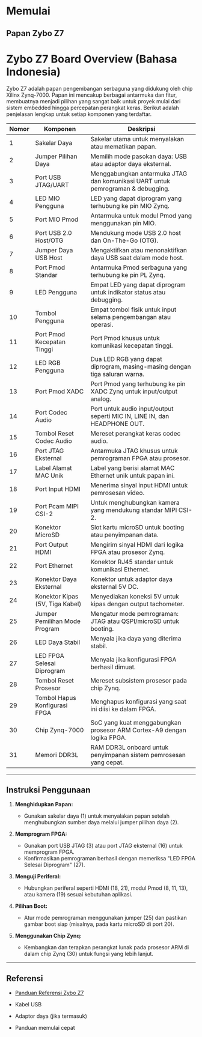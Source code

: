 # Memulai
## Papan Zybo Z7
# Zybo Z7 Board Overview (Bahasa Indonesia)

Zybo Z7 adalah papan pengembangan serbaguna yang didukung oleh chip Xilinx Zynq-7000. Papan ini mencakup berbagai antarmuka dan fitur, membuatnya menjadi pilihan yang sangat baik untuk proyek mulai dari sistem embedded hingga percepatan perangkat keras. Berikut adalah penjelasan lengkap untuk setiap komponen yang terdaftar.

| **Nomor** | **Komponen**                      | **Deskripsi**                                                                 |
|-----------|----------------------------------|-------------------------------------------------------------------------------|
| 1         | Sakelar Daya                     | Sakelar utama untuk menyalakan atau mematikan papan.                         |
| 2         | Jumper Pilihan Daya             | Memilih mode pasokan daya: USB atau adaptor daya eksternal.                 |
| 3         | Port USB JTAG/UART              | Menggabungkan antarmuka JTAG dan komunikasi UART untuk pemrograman & debugging.|
| 4         | LED MIO Pengguna                | LED yang dapat diprogram yang terhubung ke pin MIO Zynq.                     |
| 5         | Port MIO Pmod                   | Antarmuka untuk modul Pmod yang menggunakan pin MIO.                        |
| 6         | Port USB 2.0 Host/OTG           | Mendukung mode USB 2.0 host dan On-The-Go (OTG).                            |
| 7         | Jumper Daya USB Host            | Mengaktifkan atau menonaktifkan daya USB saat dalam mode host.              |
| 8         | Port Pmod Standar               | Antarmuka Pmod serbaguna yang terhubung ke pin PL Zynq.                     |
| 9         | LED Pengguna                    | Empat LED yang dapat diprogram untuk indikator status atau debugging.        |
| 10        | Tombol Pengguna                 | Empat tombol fisik untuk input selama pengembangan atau operasi.            |
| 11        | Port Pmod Kecepatan Tinggi      | Port Pmod khusus untuk komunikasi kecepatan tinggi.                         |
| 12        | LED RGB Pengguna                | Dua LED RGB yang dapat diprogram, masing-masing dengan tiga saluran warna.  |
| 13        | Port Pmod XADC                  | Port Pmod yang terhubung ke pin XADC Zynq untuk input/output analog.         |
| 14        | Port Codec Audio                | Port untuk audio input/output seperti MIC IN, LINE IN, dan HEADPHONE OUT.   |
| 15        | Tombol Reset Codec Audio        | Mereset perangkat keras codec audio.                                        |
| 16        | Port JTAG Eksternal             | Antarmuka JTAG khusus untuk pemrograman FPGA atau prosesor.                 |
| 17        | Label Alamat MAC Unik           | Label yang berisi alamat MAC Ethernet unik untuk papan ini.                 |
| 18        | Port Input HDMI                 | Menerima sinyal input HDMI untuk pemrosesan video.                          |
| 19        | Port Pcam MIPI CSI-2            | Untuk menghubungkan kamera yang mendukung standar MIPI CSI-2.               |
| 20        | Konektor MicroSD                | Slot kartu microSD untuk booting atau penyimpanan data.                     |
| 21        | Port Output HDMI                | Mengirim sinyal HDMI dari logika FPGA atau prosesor Zynq.                   |
| 22        | Port Ethernet                   | Konektor RJ45 standar untuk komunikasi Ethernet.                            |
| 23        | Konektor Daya Eksternal         | Konektor untuk adaptor daya eksternal 5V DC.                                |
| 24        | Konektor Kipas (5V, Tiga Kabel) | Menyediakan koneksi 5V untuk kipas dengan output tachometer.                |
| 25        | Jumper Pemilihan Mode Program   | Mengatur mode pemrograman: JTAG atau QSPI/microSD untuk booting.            |
| 26        | LED Daya Stabil                 | Menyala jika daya yang diterima stabil.                                     |
| 27        | LED FPGA Selesai Diprogram      | Menyala jika konfigurasi FPGA berhasil dimuat.                              |
| 28        | Tombol Reset Prosesor           | Mereset subsistem prosesor pada chip Zynq.                                  |
| 29        | Tombol Hapus Konfigurasi FPGA   | Menghapus konfigurasi yang saat ini diisi ke dalam FPGA.                    |
| 30        | Chip Zynq-7000                  | SoC yang kuat menggabungkan prosesor ARM Cortex-A9 dengan logika FPGA.      |
| 31        | Memori DDR3L                    | RAM DDR3L onboard untuk penyimpanan sistem pemrosesan yang cepat.           |

---

## Instruksi Penggunaan

1. **Menghidupkan Papan:**
   - Gunakan sakelar daya (1) untuk menyalakan papan setelah menghubungkan sumber daya melalui jumper pilihan daya (2).

2. **Memprogram FPGA:**
   - Gunakan port USB JTAG (3) atau port JTAG eksternal (16) untuk memprogram FPGA.
   - Konfirmasikan pemrograman berhasil dengan memeriksa "LED FPGA Selesai Diprogram" (27).

3. **Menguji Periferal:**
   - Hubungkan periferal seperti HDMI (18, 21), modul Pmod (8, 11, 13), atau kamera (19) sesuai kebutuhan aplikasi.

4. **Pilihan Boot:**
   - Atur mode pemrograman menggunakan jumper (25) dan pastikan gambar boot siap (misalnya, pada kartu microSD di port 20).

5. **Menggunakan Chip Zynq:**
   - Kembangkan dan terapkan perangkat lunak pada prosesor ARM di dalam chip Zynq (30) untuk fungsi yang lebih lanjut.

---

## Referensi
- [Panduan Referensi Zybo Z7](https://digilent.com/reference)


- Kabel USB  
- Adaptor daya (jika termasuk)  
- Panduan memulai cepat
